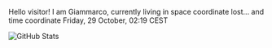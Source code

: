 Hello visitor! I am Giammarco, currently living in space coordinate lost... and time coordinate Friday, 29 October, 02:19 CEST

![GitHub Stats](https://github-readme-stats.vercel.app/api?username=grcasanova)

